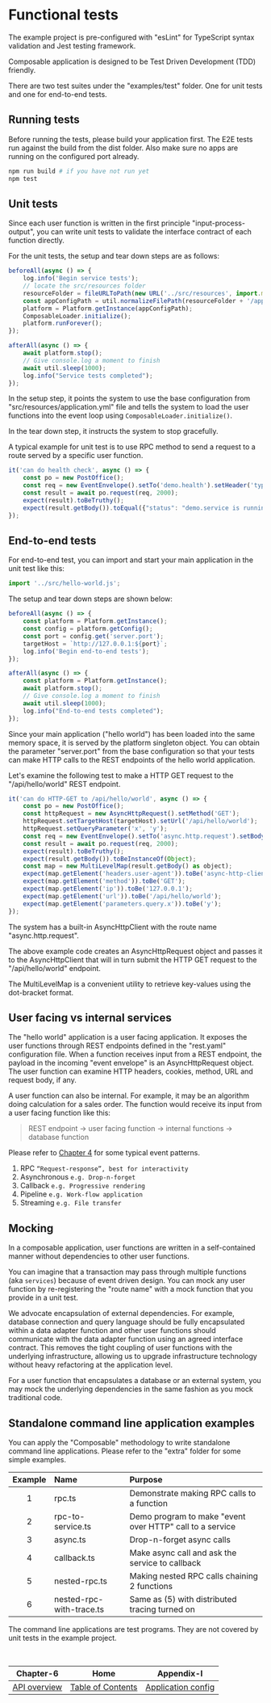 # Functional tests

The example project is pre-configured with "esLint" for TypeScript syntax validation and Jest testing framework.

Composable application is designed to be Test Driven Development (TDD) friendly.

There are two test suites under the "examples/test" folder. One for unit tests and one for end-to-end tests.

## Running tests

Before running the tests, please build your application first. The E2E tests run against the build from the
dist folder. Also make sure no apps are running on the configured port already.

```sh
npm run build # if you have not run yet
npm test
```

## Unit tests

Since each user function is written in the first principle "input-process-output", you can write unit tests
to validate the interface contract of each function directly.

For the unit tests, the setup and tear down steps are as follows:

```javascript
beforeAll(async () => {
    log.info('Begin service tests');
    // locate the src/resources folder
    resourceFolder = fileURLToPath(new URL('../src/resources', import.meta.url));
    const appConfigPath = util.normalizeFilePath(resourceFolder + '/application.yml');
    platform = Platform.getInstance(appConfigPath);
    ComposableLoader.initialize();
    platform.runForever();
});

afterAll(async () => {
    await platform.stop();
    // Give console.log a moment to finish
    await util.sleep(1000);
    log.info("Service tests completed");
});
```

In the setup step, it points the system to use the base configuration from "src/resources/application.yml" file and
tells the system to load the user functions into the event loop using `ComposableLoader.initialize()`.

In the tear down step, it instructs the system to stop gracefully.

A typical example for unit test is to use RPC method to send a request to a route served by a specific user function.

```javascript
it('can do health check', async () => {
    const po = new PostOffice();
    const req = new EventEnvelope().setTo('demo.health').setHeader('type', 'health');
    const result = await po.request(req, 2000);
    expect(result).toBeTruthy();
    expect(result.getBody()).toEqual({"status": "demo.service is running fine"});
});
```

## End-to-end tests

For end-to-end test, you can import and start your main application in the unit test like this:

```javascript
import '../src/hello-world.js';
```

The setup and tear down steps are shown below:

```javascript
beforeAll(async () => {
    const platform = Platform.getInstance();
    const config = platform.getConfig();
    const port = config.get('server.port');
    targetHost = `http://127.0.0.1:${port}`;
    log.info('Begin end-to-end tests');
}); 

afterAll(async () => {
    const platform = Platform.getInstance();
    await platform.stop();
    // Give console.log a moment to finish
    await util.sleep(1000);
    log.info("End-to-end tests completed");
});
```

Since your main application ("hello world") has been loaded into the same memory space, it is served by the
platform singleton object. You can obtain the parameter "server.port" from the base configuration so that 
your tests can make HTTP calls to the REST endpoints of the hello world application.

Let's examine the following test to make a HTTP GET request to the "/api/hello/world" REST endpoint.

```javascript
it('can do HTTP-GET to /api/hello/world', async () => {
    const po = new PostOffice();
    const httpRequest = new AsyncHttpRequest().setMethod('GET');
    httpRequest.setTargetHost(targetHost).setUrl('/api/hello/world');
    httpRequest.setQueryParameter('x', 'y');
    const req = new EventEnvelope().setTo('async.http.request').setBody(httpRequest.toMap());
    const result = await po.request(req, 2000);   
    expect(result).toBeTruthy();
    expect(result.getBody()).toBeInstanceOf(Object);
    const map = new MultiLevelMap(result.getBody() as object);
    expect(map.getElement('headers.user-agent')).toBe('async-http-client');
    expect(map.getElement('method')).toBe('GET');
    expect(map.getElement('ip')).toBe('127.0.0.1');
    expect(map.getElement('url')).toBe('/api/hello/world');
    expect(map.getElement('parameters.query.x')).toBe('y');
}); 
```

The system has a built-in AsyncHttpClient with the route name "async.http.request".

The above example code creates an AsyncHttpRequest object and passes it to the AsyncHttpClient that
will in turn submit the HTTP GET request to the "/api/hello/world" endpoint.

The MultiLevelMap is a convenient utility to retrieve key-values using the dot-bracket format.

## User facing vs internal services

The "hello world" application is a user facing application. It exposes the user functions through REST endpoints
defined in the "rest.yaml" configuration file. When a function receives input from a REST endpoint, the payload
in the incoming "event envelope" is an AsyncHttpRequest object. The user function can examine HTTP headers, 
cookies, method, URL and request body, if any.

A user function can also be internal. For example, it may be an algorithm doing calculation for a sales order.
The function would receive its input from a user facing function like this:

> REST endpoint -> user facing function -> internal functions -> database function

Please refer to [Chapter 4](CHAPTER-4.md) for some typical event patterns.

1. RPC `“Request-response”, best for interactivity`
2. Asynchronous `e.g. Drop-n-forget`
3. Callback `e.g. Progressive rendering`
4. Pipeline `e.g. Work-flow application`
5. Streaming `e.g. File transfer`

## Mocking

In a composable application, user functions are written in a self-contained manner without dependencies to other
user functions.

You can imagine that a transaction may pass through multiple functions (aka `services`) because of event
driven design. You can mock any user function by re-registering the "route name" with a mock function that you
provide in a unit test.

We advocate encapsulation of external dependencies. For example, database connection and query language 
should be fully encapsulated within a data adapter function and other user functions should communicate with the 
data adapter function using an agreed interface contract. This removes the tight coupling of user functions
with the underlying infrastructure, allowing us to upgrade infrastructure technology without heavy refactoring 
at the application level.

For a user function that encapsulates a database or an external system, you may mock the underlying dependencies
in the same fashion as you mock traditional code.

## Standalone command line application examples

You can apply the "Composable" methodology to write standalone command line applications. Please refer to the
"extra" folder for some simple examples.

| Example | Name                     | Purpose                                                  |
|:-------:|:-------------------------|:---------------------------------------------------------|
|    1    | rpc.ts                   | Demonstrate making RPC calls to a function               |
|    2    | rpc-to-service.ts        | Demo program to make "event over HTTP" call to a service |
|    3    | async.ts                 | Drop-n-forget async calls                                |
|    4    | callback.ts              | Make async call and ask the service to callback          |
|    5    | nested-rpc.ts            | Making nested RPC calls chaining 2 functions             |
|    6    | nested-rpc-with-trace.ts | Same as (5) with distributed tracing turned on           |

The command line applications are test programs. They are not covered by unit tests in the example project.

<br/>


|          Chapter-6           |                   Home                    |             Appendix-I              |
|:----------------------------:|:-----------------------------------------:|:-----------------------------------:|
| [API overview](CHAPTER-6.md) | [Table of Contents](TABLE-OF-CONTENTS.md) | [Application config](APPENDIX-I.md) |